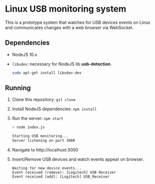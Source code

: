 # Linux USB monitoring system

This is a prototype system that watches for USB devices events on Linux and communicates changes with a web browser via WebSocket.

## Dependencies

* NodeJS 10.x
* `libudev`: necessary for NodeJS lib **usb-detection**.

    ```bash
    sudo apt-get install libudev-dev
    ```

## Running

1. Clone this repository: `git clone`
2. Install NodeJS dependencies: `npm install`
3. Run the server: `npm start`

    ```bash
    > node index.js

    Starting USB monitoring...
    Server listening on port 3000
    ```
4. Navigate to http://localhost:3000
5. Insert/Remove USB devices and watch events appear on browser.

    ``` 
    Waiting for new device events...
    Event received (remove): [Logitech] USB Receiver
    Event received (add): [Logitech] USB_Receiver
    ```
